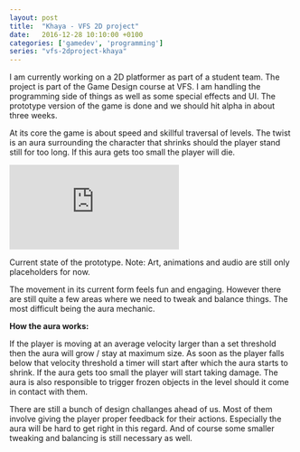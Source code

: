```yaml
---
layout: post
title:  "Khaya - VFS 2D project"
date:   2016-12-28 10:10:00 +0100
categories: ['gamedev', 'programming']
series: "vfs-2dproject-khaya"
---
```


I am currently working on a 2D platformer as part of a student team. The project is part of the Game Design course at VFS. I am handling the programming side of things as well as some special effects and UI. The prototype version of the game is done and we should hit alpha in about three weeks. 

At its core the game is about speed and skillful traversal of levels. The twist is an aura surrounding the character that shrinks should the player stand still for too long. If this aura gets too small the player will die. 

<p>
    <div class="inline-image" style="display: block;"><div class="video-container">
        <iframe src="https://www.youtube.com/embed/0v06lCwkuHg" frameborder="0"></iframe>
        </div>      
        <p>Current state of the prototype. Note: Art, animations and audio are still only placeholders for now.</p>
    </div>
</p>

<!--more-->

The movement in its current form feels fun and engaging. However there are still quite a few areas where we need to tweak and balance things. The most difficult being the aura mechanic. 

**How the aura works:** 

If the player is moving at an average velocity larger than a set threshold then the aura will grow / stay at maximum size. As soon as the player falls below that velocity threshold a timer will start after which the aura starts to shrink. If the aura gets too small the player will start taking damage. The aura is also responsible to trigger frozen objects in the level should it come in contact with them. 

There are still a bunch of design challanges ahead of us. Most of them involve giving the player proper feedback for their actions. Especially the aura will be hard to get right in this regard. And of course some smaller tweaking and balancing is still necessary as well.
